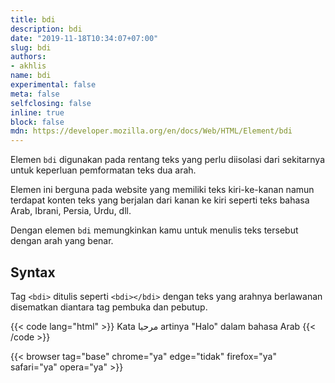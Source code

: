```yaml
---
title: bdi
description: bdi
date: "2019-11-18T10:34:07+07:00"
slug: bdi
authors:
- akhlis
name: bdi
experimental: false
meta: false
selfclosing: false
inline: true
block: false
mdn: https://developer.mozilla.org/en/docs/Web/HTML/Element/bdi
---
```


Elemen `bdi` digunakan pada rentang teks yang perlu diisolasi dari sekitarnya untuk keperluan pemformatan teks dua arah.

Elemen ini berguna pada website yang memiliki teks kiri-ke-kanan namun terdapat konten teks yang berjalan dari kanan ke kiri seperti teks bahasa Arab, Ibrani, Persia, Urdu, dll.

Dengan elemen `bdi` memungkinkan kamu untuk menulis teks tersebut dengan arah yang benar.

## Syntax

Tag `<bdi>` ditulis seperti `<bdi></bdi>` dengan teks yang arahnya berlawanan disematkan diantara tag pembuka dan pebutup.

{{< code lang="html" >}}
Kata <bdi>مرحبا</bdi> artinya "Halo" dalam bahasa Arab
{{< /code >}}

{{< browser tag="base" chrome="ya" edge="tidak" firefox="ya" safari="ya" opera="ya" >}}